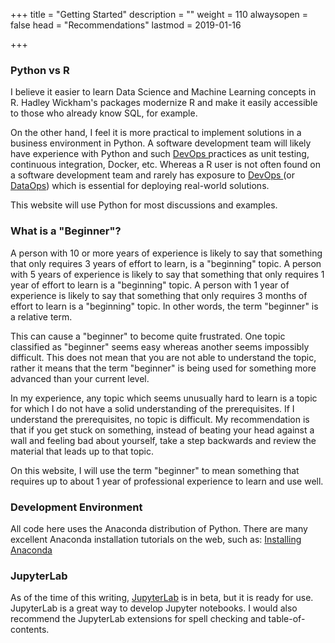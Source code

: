 +++
title = "Getting Started"
description = ""
weight = 110
alwaysopen = false
head = "<label>Recommendations</label>"
lastmod = 2019-01-16

+++

### Python vs R

I believe it easier to learn Data Science and Machine Learning concepts in R.  Hadley Wickham's packages modernize R and make it easily accessible to those who already know SQL, for example.

On the other hand, I feel it is more practical to implement solutions in a business environment in Python.  A software development team will likely have experience with Python and such [DevOps ](https://en.wikipedia.org/wiki/DevOps) practices as unit testing, continuous integration, Docker, etc.  Whereas a R user is not often found on a software development team and rarely has exposure to [DevOps ](https://en.wikipedia.org/wiki/DevOps) (or [DataOps](https://en.wikipedia.org/wiki/DataOps)) which is essential for deploying real-world solutions.

This website will use Python for most discussions and examples.

### What is a "Beginner"?

A person with 10 or more years of experience is likely to say that something that only requires 3 years of effort to learn, is a "beginning" topic.  A person with 5 years of experience is likely to say that something that only requires 1 year of effort to learn is a "beginning" topic.  A person with 1 year of experience is likely to say that something that only requires 3 months of effort to learn is a "beginning" topic.  In other words, the term "beginner" is a relative term.

This can cause a "beginner" to become quite frustrated.  One topic classified as "beginner" seems easy whereas another seems impossibly difficult.   This does not mean that you are not able to understand the topic, rather it means that the term "beginner" is being used for something more advanced than your current level.

In my experience, any topic which seems unusually hard to learn is a topic for which I do not have a solid understanding of the prerequisites.  If I understand the prerequisites, no topic is difficult.  My recommendation is that if you get stuck on something, instead of beating your head against a wall and feeling bad about yourself, take a step backwards and review the material that leads up to that topic.

On this website, I will use the term "beginner" to mean something that requires up to about 1 year of professional experience to learn and use well.

### Development Environment

All code here uses the Anaconda distribution of Python.   There are many excellent Anaconda installation tutorials on the web, such as:
<a href="https://www.youtube.com/watch?v=YJC6ldI3hWk" target="_blank">Installing Anaconda</a>

### JupyterLab

As of the time of this writing, [JupyterLab](https://jupyterlab.readthedocs.io/en/stable/) is in beta, but it is ready for use.  JupyterLab is a great way to develop Jupyter notebooks.  I would also recommend the JupyterLab extensions for spell checking and table-of-contents.